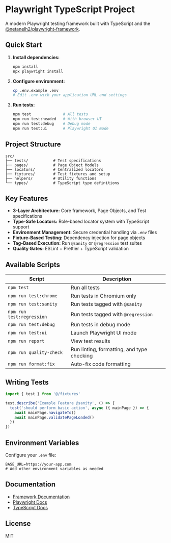 # Playwright TypeScript Project

A modern Playwright testing framework built with TypeScript and the [@netanelh2/playwright-framework](https://www.npmjs.com/package/@netanelh2/playwright-framework).

## Quick Start

1. **Install dependencies:**
   ```bash
   npm install
   npx playwright install
   ```

2. **Configure environment:**
   ```bash
   cp .env.example .env
   # Edit .env with your application URL and settings
   ```

3. **Run tests:**
   ```bash
   npm test              # All tests
   npm run test:headed   # With browser UI
   npm run test:debug    # Debug mode
   npm run test:ui       # Playwright UI mode
   ```

## Project Structure

```
src/
├── tests/           # Test specifications
├── pages/           # Page Object Models
├── locators/        # Centralized locators
├── fixtures/        # Test fixtures and setup
├── helpers/         # Utility functions
└── types/           # TypeScript type definitions
```

## Key Features

- **3-Layer Architecture:** Core framework, Page Objects, and Test specifications
- **Type-Safe Locators:** Role-based locator system with TypeScript support
- **Environment Management:** Secure credential handling via `.env` files
- **Fixture-Based Testing:** Dependency injection for page objects
- **Tag-Based Execution:** Run `@sanity` or `@regression` test suites
- **Quality Gates:** ESLint + Prettier + TypeScript validation

## Available Scripts

| Script | Description |
|--------|-------------|
| `npm test` | Run all tests |
| `npm run test:chrome` | Run tests in Chromium only |
| `npm run test:sanity` | Run tests tagged with `@sanity` |
| `npm run test:regression` | Run tests tagged with `@regression` |
| `npm run test:debug` | Run tests in debug mode |
| `npm run test:ui` | Launch Playwright UI mode |
| `npm run report` | View test results |
| `npm run quality-check` | Run linting, formatting, and type checking |
| `npm run format:fix` | Auto-fix code formatting |

## Writing Tests

```typescript
import { test } from '@/fixtures'

test.describe('Example Feature @sanity', () => {
  test('should perform basic action', async ({ mainPage }) => {
    await mainPage.navigateTo()
    await mainPage.validatePageLoaded()
  })
})
```

## Environment Variables

Configure your `.env` file:

```env
BASE_URL=https://your-app.com
# Add other environment variables as needed
```

## Documentation

- [Framework Documentation](https://github.com/NetanelH2/playwright-framework-suite#readme)
- [Playwright Docs](https://playwright.dev)
- [TypeScript Docs](https://www.typescriptlang.org/docs/)

## License

MIT